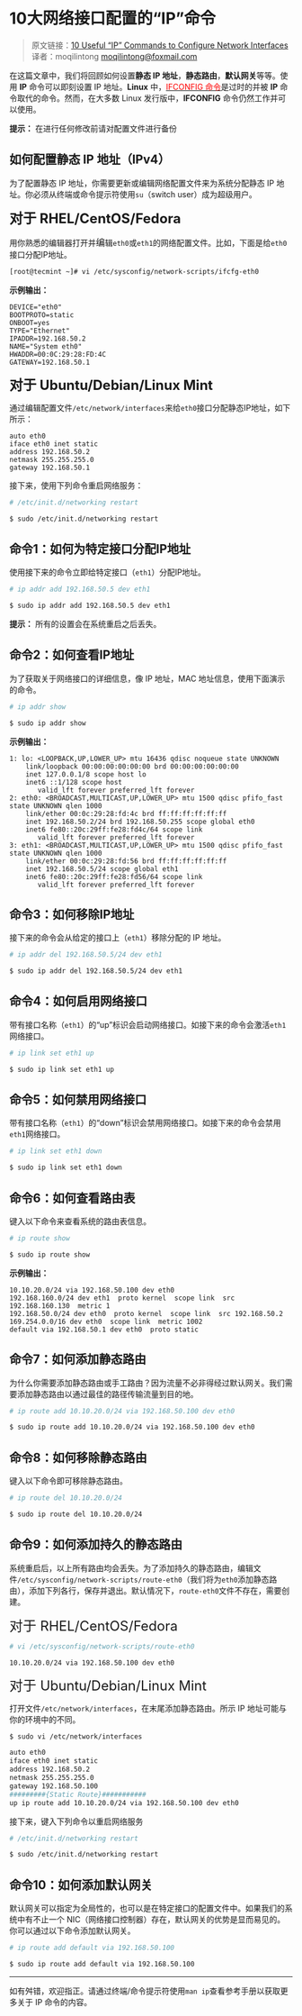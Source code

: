 # 10大网络接口配置的“IP”命令

> 原文链接：[10 Useful “IP” Commands to Configure Network Interfaces](https://www.tecmint.com/ip-command-examples/)  
> 译者：moqilintong <moqilintong@foxmail.com>

在这篇文章中，我们将回顾如何设置**静态 IP 地址**，**静态路由**，**默认网关**等等。使用 **IP** 命令可以即刻设置 IP 地址。**Linux** 中，[<font color="red">IFCONFIG 命令</font>](https://www.tecmint.com/ifconfig-command-examples/)是过时的并被 **IP** 命令取代的命令。然而，在大多数 Linux 发行版中，**IFCONFIG** 命令仍然工作并可以使用。

**提示：** 在进行任何修改前请对配置文件进行备份

## 如何配置静态 IP 地址（IPv4）

为了配置静态 IP 地址，你需要更新或编辑网络配置文件来为系统分配静态 IP 地址。你必须从终端或命令提示符使用`su`（switch user）成为超级用户。

<font size="5"><strong>对于 RHEL/CentOS/Fedora</strong></font>

用你熟悉的编辑器打开并<font size="3">编</font>辑`eth0`或`eth1`的网络配置文件。比如，下面是给`eth0`接口分配IP地址。

```bash
[root@tecmint ~]# vi /etc/sysconfig/network-scripts/ifcfg-eth0
```

**示例输出：**

```
DEVICE="eth0"
BOOTPROTO=static
ONBOOT=yes
TYPE="Ethernet"
IPADDR=192.168.50.2
NAME="System eth0"
HWADDR=00:0C:29:28:FD:4C
GATEWAY=192.168.50.1
```

<font size="5"><strong>对于 Ubuntu/Debian/Linux Mint</strong></font>

通过编辑配置文件`/etc/network/interfaces`来给`eth0`接口分配静态IP地址，如下所示：

```
auto eth0
iface eth0 inet static
address 192.168.50.2
netmask 255.255.255.0
gateway 192.168.50.1
```

接下来，使用下列命令重启网络服务：

```bash
# /etc/init.d/networking restart
```

```bash
$ sudo /etc/init.d/networking restart
```

## 命令1：如何为特定接口分配IP地址

使用接下来的命令立即给特定接口（`eth1`）分配IP地址。

```bash
# ip addr add 192.168.50.5 dev eth1
```

```bash
$ sudo ip addr add 192.168.50.5 dev eth1
```

**提示：** 所有的设置会在系统重启之后丢失。

## 命令2：如何查看IP地址

为了获取关于网络接口的详细信息，像 IP 地址，MAC 地址信息，使用下面演示的命令。

```bash
# ip addr show
```

```bash
$ sudo ip addr show
```

**示例输出：**

```
1: lo: <LOOPBACK,UP,LOWER_UP> mtu 16436 qdisc noqueue state UNKNOWN
    link/loopback 00:00:00:00:00:00 brd 00:00:00:00:00:00
    inet 127.0.0.1/8 scope host lo
    inet6 ::1/128 scope host
       valid_lft forever preferred_lft forever
2: eth0: <BROADCAST,MULTICAST,UP,LOWER_UP> mtu 1500 qdisc pfifo_fast state UNKNOWN qlen 1000
    link/ether 00:0c:29:28:fd:4c brd ff:ff:ff:ff:ff:ff
    inet 192.168.50.2/24 brd 192.168.50.255 scope global eth0
    inet6 fe80::20c:29ff:fe28:fd4c/64 scope link
       valid_lft forever preferred_lft forever
3: eth1: <BROADCAST,MULTICAST,UP,LOWER_UP> mtu 1500 qdisc pfifo_fast state UNKNOWN qlen 1000
    link/ether 00:0c:29:28:fd:56 brd ff:ff:ff:ff:ff:ff
    inet 192.168.50.5/24 scope global eth1
    inet6 fe80::20c:29ff:fe28:fd56/64 scope link
       valid_lft forever preferred_lft forever
```

## 命令3：如何移除IP地址

接下来的命令会从给定的接口上（`eth1`）移除分配的 IP 地址。

```bash
# ip addr del 192.168.50.5/24 dev eth1
```

```bash
$ sudo ip addr del 192.168.50.5/24 dev eth1
```

## 命令4：如何启用网络接口

带有接口名称（`eth1`）的“up”标识会启动网络接口。如接下来的命令会激活`eth1`网络接口。

```bash
# ip link set eth1 up
```

```bash
$ sudo ip link set eth1 up
```

## 命令5：如何禁用网络接口

带有接口名称（`eth1`）的“down”标识会禁用网络接口。如接下来的命令会禁用`eth1`网络接口。

```bash
# ip link set eth1 down
```

```bash
$ sudo ip link set eth1 down
```

## 命令6：如何查看路由表

键入以下命令来查看系统的路由表信息。

```bash
# ip route show
```

```bash
$ sudo ip route show
```

**示例输出：**

```
10.10.20.0/24 via 192.168.50.100 dev eth0
192.168.160.0/24 dev eth1  proto kernel  scope link  src 192.168.160.130  metric 1
192.168.50.0/24 dev eth0  proto kernel  scope link  src 192.168.50.2
169.254.0.0/16 dev eth0  scope link  metric 1002
default via 192.168.50.1 dev eth0  proto static
```

## 命令7：如何添加静态路由

为什么你需要添加静态路由或手工路由？因为流量不必非得经过默认网关。我们需要添加静态路由以通过最佳的路径传输流量到目的地。

```bash
# ip route add 10.10.20.0/24 via 192.168.50.100 dev eth0
```

```bash
$ sudo ip route add 10.10.20.0/24 via 192.168.50.100 dev eth0
```

## 命令8：如何移除静态路由

键入以下命令即可移除静态路由。

```bash
# ip route del 10.10.20.0/24
```

```bash
$ sudo ip route del 10.10.20.0/24
```

## 命令9：如何添加持久的静态路由

系统重启后，以上所有路由均会丢失。为了添加持久的静态路由，编辑文件`/etc/sysconfig/network-scripts/route-eth0`（我们将为`eth0`添加静态路由），添加下列各行，保存并退出。默认情况下，`route-eth0`文件不存在，需要创建。

<font size="5">对于 RHEL/CentOS/Fedora</font>

```bash
# vi /etc/sysconfig/network-scripts/route-eth0
```

```
10.10.20.0/24 via 192.168.50.100 dev eth0
```

<font size="5">对于 Ubuntu/Debian/Linux Mint</font>

打开文件`/etc/network/interfaces`，在末尾添加静态路由。所示 IP 地址可能与你的环境中的不同。

```bash
$ sudo vi /etc/network/interfaces
```

```bash
auto eth0
iface eth0 inet static
address 192.168.50.2
netmask 255.255.255.0
gateway 192.168.50.100
#########{Static Route}###########
up ip route add 10.10.20.0/24 via 192.168.50.100 dev eth0
```

接下来，键入下列命令以重启网络服务

```bash
# /etc/init.d/networking restart
```

```bash
$ sudo /etc/init.d/networking restart
```

## 命令10：如何添加默认网关

默认网关可以指定为全局性的，也可以是在特定接口的配置文件中。如果我们的系统中有不止一个 NIC（网络接口控制器）存在，默认网关的优势是显而易见的。你可以通过以下命令添加默认网关。

```bash
# ip route add default via 192.168.50.100
```

```bash
$ sudo ip route add default via 192.168.50.100
```

----------

如有舛错，欢迎指正。请通过终端/命令提示符使用`man ip`查看参考手册以获取更多关于 IP 命令的内容。